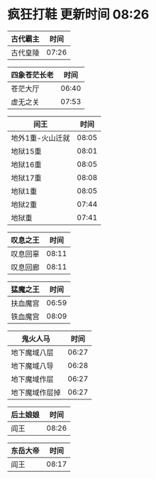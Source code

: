 # 疯狂打鞋 更新时间 08:26

| 古代霸主   | 时间    |
|--------|-------|
| 古代皇陵 | 07:26 |

| 四象苍茫长老   | 时间    |
|--------|-------|
| 苍茫大厅 | 06:40 |
| 虚无之关 | 07:53 |

| 间王   | 时间    |
|--------|-------|
| 地外1重-火山迁就 | 08:05 |
| 地狱15重 | 08:01 |
| 地狱16重 | 08:05 |
| 地狱17重 | 08:08 |
| 地狱1重 | 08:05 |
| 地狱2重 | 07:44 |
| 地狱重 | 07:41 |

| 叹息之王   | 时间    |
|--------|-------|
| 叹息回辜 | 08:11 |
| 叹息回廊 | 08:11 |

| 猛魔之王   | 时间    |
|--------|-------|
| 扶血魔宫 | 06:59 |
| 铁血魔宫 | 08:09 |

| 鬼火人马   | 时间    |
|--------|-------|
| 地下魔域八层 | 06:27 |
| 地下魔域八导 | 06:28 |
| 地下魔域作层 | 06:27 |
| 地下魔域作层掉 | 06:27 |

| 后土娘娘   | 时间    |
|--------|-------|
| 阎王 | 08:26 |

| 东岳大帝   | 时间    |
|--------|-------|
| 阎王 | 08:17 |